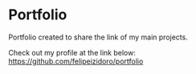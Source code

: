 # Portfolio
Portfolio created to share the link of my main projects.

Check out my profile at the link below:
https://github.com/felipeizidoro/portfolio
